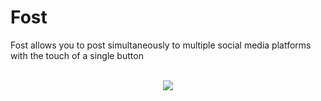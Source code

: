 # Fost
Fost allows you to post simultaneously to multiple social media platforms with the touch of a single button
<br > </br>
<p align="center">
  <img src ="https://cloud.githubusercontent.com/assets/6885545/7335236/33c1f7d0-eb7f-11e4-9886-97afaae2edff.png" />
</p>
